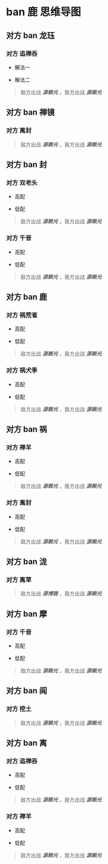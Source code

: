# ban 鹿 思维导图

## 对方 ban 龙珏

### 对方 追禅吞

- 解法一

  <ShikigamiGroupRow
    :args1="['禅心云外镜', '鬼王酒吞童子', '流光追月神', ['时曜泷夜叉姬', '泷'], '任意']"
    :args2="['禅心云外镜', '鬼王酒吞童子', '流光追月神', '季', ['鬼金羊', '面灵气', '大夜摩天阎魔']]"
  />

- 解法二

  <ShikigamiGroupRow
    :args1="['禅心云外镜', '鬼王酒吞童子', '流光追月神', ['时曜泷夜叉姬', '泷'], '任意']"
    :args2="['神启荒', '封阳君', '帝释天', '千姬', '面灵气']"
  />

> 敌方出战 **_源赖光_** ，我方出战 **_源赖光_**

## 对方 ban 禅镜

### 对方 离封

<ShikigamiGroupRow
  :args1="['不知火', '封阳君', '祸津神', ['时曜泷夜叉姬', '神堕八岐大蛇'], '任意']"
  :args2="['神启荒', '封阳君', '鲸汐千姬', '泷', '鬼金羊']"
/>

<ShikigamiGroupRow
  :args1="['不知火', '封阳君', '猫川', ['白藏主', '一目连', '初翎山风'], '任意']"
  :args2="['神启荒', '封阳君', '鲸汐千姬', '天剑韧心鬼切', ['祸津神', '白藏主']]"
/>

> 敌方出战 **_源赖光_** ，我方出战 **_源赖光_**

## 对方 ban 封

### 对方 双老头

- 高配

  <ShikigamiGroupRow
      :args1="['晨晖惠比寿', '晨晖惠比寿', ['云外镜', '大夜摩天阎魔', '阎魔'], ['神酿星熊童子', '龙珏', '须佐之男'], '任意']"
      :args2="'鬼金羊|不知火|纺愿缘结神|麓铭大岳丸,遥念烟烟罗,祸津神|坂田银时,阎魔,神酿星熊童子,荒川之主,猫川'"
  />

- 低配

  <ShikigamiGroupRow
    :args1="['晨晖惠比寿', '晨晖惠比寿', ['云外镜', '大夜摩天阎魔', '阎魔'], ['神酿星熊童子', '龙珏', '须佐之男'], '任意']"
    :args2="['神启荒', '言灵', ['祸津神', '大夜摩天阎魔', '阎魔'], ['遥念烟烟罗', '御馔津'], ['神酿星熊童子', '入内雀', '彼岸花']]"
  />

> 敌方出战 **_源赖光_** ，我方出战 **_源赖光_**

### 对方 千音

- 高配

  <ShikigamiGroupRow
    :args1="['鲸汐千姬', '初音未来', ['龙珏', '泷'], ['龙吟铃鹿御前', '苍风一目连'], '任意']"
    :args2="['鬼金羊', '祸津神', '季', '天剑韧心鬼切', ['铃彦姬', '神酿星熊童子', '纺愿缘结神']]"
  />

- 低配

  <ShikigamiGroupRow
    :args1="['鲸汐千姬', '初音未来', ['龙珏', '泷'], ['龙吟铃鹿御前', '苍风一目连'], '任意']"
    :args2="['神启荒', '言灵', '入内雀', ['泷', '天剑韧心鬼切'], '神酿星熊童子']"
  />

> 敌方出战 **_源赖光_** ，我方出战 **_源赖光_**

## 对方 ban 鹿

### 对方 祸荒雀

- 高配
  <ShikigamiGroupRow
    :args1="['神启荒', '祸津神', '入内雀', '鲸汐千姬', ['鬼金羊', '神酿星熊童子', '封阳君', '大夜摩天阎魔']]"
    :args2="['鬼金羊', '季', '泷', '流光追月神',  ['大夜摩天阎魔', '苍风一目连', '巡音流歌', '遥念烟烟罗']]"
  />

- 低配
  <ShikigamiGroupRow
    :args1="['神启荒', '祸津神', '入内雀', '鲸汐千姬', ['言灵', '神酿星熊童子', '封阳君', '大夜摩天阎魔']]"
    :args2="['神启荒', '祸津神', '入内雀', '鲸汐千姬', ['封阳君', '言灵', '神酿星熊童子', '大夜摩天阎魔']]"
  />

> 敌方出战 **_源赖光_** ，我方出战 **_源赖光_**

### 对方 祸犬季

- 高配
  <ShikigamiGroupRow
    :args1="['祸津神', '心友犬神', '季', '鬼金羊', '未知']"
    :args2="['鬼金羊', ['流光追月神', '禅心云外镜'],  ['初音未来', '泷'], '麓铭大岳丸',  ['大夜摩天阎魔', '匣中少女']]"
  />

- 低配
  <ShikigamiGroupRow
    :args1="['祸津神', '心友犬神', '季', '鬼金羊', '未知']"
    :args2="['神启荒', '祸津神', '入内雀', '铃彦姬', ['御馔津', '大夜摩天阎魔']]"
  />

> 敌方出战 **_源赖光_** ，我方出战 **_源赖光_**

## 对方 ban 祸

### 对方 禅羊

- 高配
  <ShikigamiGroupRow
    :args1="['禅心云外镜', '鬼金羊', ['铃鹿御前', '鬼王酒吞童子'], ['须佐之男', '初音未来', '阎魔'], '任意']"
    :args2="['禅心云外镜', '鬼金羊', '铃鹿御前', ['阎魔', '鬼王酒吞童子'], ['心友犬神', '泷', '神启荒', '月读']]"
  />

- 低配
  <ShikigamiGroupRow
    :args1="['禅心云外镜', '鬼金羊', ['铃鹿御前', '鬼王酒吞童子'], ['须佐之男', '初音未来', '阎魔'], '任意']"
    :args2="['禅心云外镜', '鬼王酒吞童子', '流光追月神', ['龙吟铃鹿御前', '御馔津'], ['面灵气', '神启荒']]"
  />

> 敌方出战 **_源赖光_** ，我方出战 **_源赖光_**

### 对方 离封

- 高配
  <ShikigamiGroupRow
    :args1="['不知火', '封阳君', '猫川', ['白藏主', '一目连','初翎山风'],  '任意']"
    :args2="['禅心云外镜', '鬼金羊', '鬼王酒吞童子', '天剑韧心鬼切', ['泷', '心友犬神', '神启荒']]"
  />

- 低配
  <ShikigamiGroupRow
    :args1="['不知火', '封阳君', '猫川', ['白藏主', '一目连','初翎山风'],  '任意']"
    :args2="['禅心云外镜', '鬼王酒吞童子', '流光追月神', '一目连', ['心友犬神', '神启荒', '天剑韧心鬼切']]"
  />

> 敌方出战 **_源赖光_** ，我方出战 **_源赖光_**

## 对方 ban 泷

### 对方 离草

<ShikigamiGroupRow
  :args1="['不知火', '渺念萤草', '妖琴师', '八岐大蛇', '任意']"
  :args2="['不知火', '祸津神', '铃彦姬', ['初翎山风', '骁浪荒川之主'], ['阎魔', '大夜摩天阎魔', '神酿星熊童子']]"
/>

> 敌方出战 **_源博雅_** ，我方出战 **_源赖光_**

## 对方 ban 摩

### 对方 千音

- 高配

  <ShikigamiGroupRow
    :args1="['鲸汐千姬', '初音未来', ['龙珏', '泷'], ['龙吟铃鹿御前', '苍风一目连'], '任意']"
    :args2="['鬼金羊', '祸津神', '季', '天剑韧心鬼切', ['铃彦姬', '神酿星熊童子', '纺愿缘结神']]"
  />

- 低配

  <ShikigamiGroupRow
    :args1="['鲸汐千姬', '初音未来', ['龙珏', '泷'], ['龙吟铃鹿御前', '苍风一目连'], '任意']"
    :args2="['神启荒', '言灵', '入内雀', ['泷', '天剑韧心鬼切'], '神酿星熊童子']"
  />

> 敌方出战 **_源赖光_** ，我方出战 **_源赖光_**

## 对方 ban 阎

### 对方 挖土

<ShikigamiGroupRow
  :args1="['因幡辉夜姬', '八岐大蛇', '妖琴师', ['龙珏', '天照', '时曜泷夜叉姬'], '任意']"
  :args2="['神启荒', '入内雀', '泷', ['遥念烟烟罗', '祸津神', '闻人翊悬'], ['大夜摩天阎魔', '神酿星熊童子', '铃彦姬', '龙珏']]"
/>

> 敌方出战 **_源赖光_** ，我方出战 **_源赖光_**

## 对方 ban 离

### 对方 追禅吞

- 高配

  <ShikigamiGroupRow
    :args1="['禅心云外镜', '鬼王酒吞童子', '流光追月神', ['时曜泷夜叉姬', '泷', '龙珏'], '任意']"
    :args2="['禅心云外镜', '鬼王酒吞童子', '流光追月神', '季', ['鬼金羊', '面灵气', '大夜摩天阎魔']]"
  />

- 低配

  <ShikigamiGroupRow
    :args1="['禅心云外镜', '鬼王酒吞童子', '流光追月神', ['时曜泷夜叉姬', '泷'], '任意']"
    :args2="['神启荒', '封阳君', '帝释天', '千姬', '面灵气']"
  />

> 敌方出战 **_源赖光_** ，我方出战 **_源赖光_**

### 对方 禅羊

- 高配
  <ShikigamiGroupRow
    :args1="['禅心云外镜', '鬼金羊', ['铃鹿御前', '鬼王酒吞童子'], ['须佐之男', '初音未来', '阎魔'], '任意']"
    :args2="['禅心云外镜', '鬼金羊', '铃鹿御前', ['阎魔', '鬼王酒吞童子'], ['心友犬神', '泷', '神启荒', '月读']]"
  />

- 低配
  <ShikigamiGroupRow
    :args1="['禅心云外镜', '鬼金羊', ['铃鹿御前', '鬼王酒吞童子'], ['须佐之男', '初音未来', '阎魔'], '任意']"
    :args2="['禅心云外镜', '鬼王酒吞童子', '流光追月神', ['龙吟铃鹿御前', '神启荒'], ['祸津神', '面灵气', '御馔津']]"
  />

> 敌方出战 **_源赖光_** ，我方出战 **_源赖光_**
